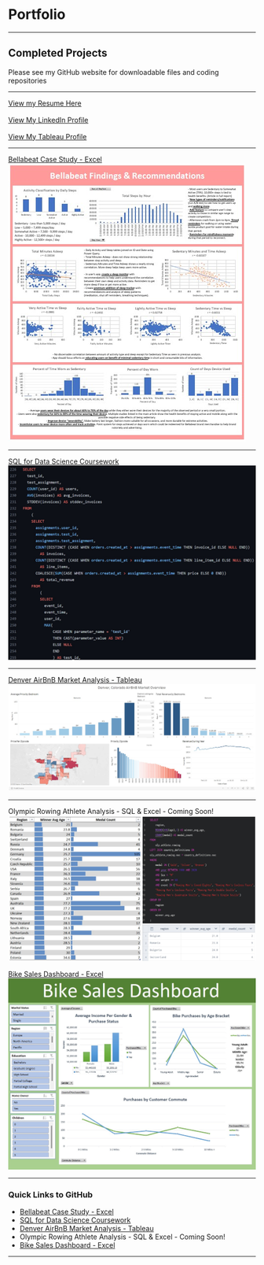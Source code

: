 # Portfolio

<head>
  <!-- Google tag (gtag.js) -->
<script async src="https://www.googletagmanager.com/gtag/js?id=G-F2LNSZNQXH"></script>
<script>
  window.dataLayer = window.dataLayer || [];
  function gtag(){dataLayer.push(arguments);}
  gtag('js', new Date());

  gtag('config', 'G-F2LNSZNQXH');
</script>
 </head>

---

## Completed Projects
<p>Please see my GitHub website for downloadable files and coding repositories</p>

---
[View my Resume Here](/pdf/McCarthy_Michael_Resume_no_number.pdf)
<br><br>
 <a href="https://www.linkedin.com/in/michael-mccarthy-698000a5">View My LinkedIn Profile</a>
 <br><br>
 <a href="https://public.tableau.com/app/profile/michael.mccarthy7631"> View My Tableau Profile</a>

---
[Bellabeat Case Study - Excel](/Bellabeat_Case_Study)
<img src="images/DashImageBB.jpg?raw=true"/>

---
[SQL for Data Science Coursework](https://github.com/mcc450/SQL-For-Data-Science-Specialization-Coursera)
<img src="images/Data_Science_Coursera_Sample.jpg?raw=true"/>

---
[Denver AirBnB Market Analysis - Tableau](/Denver_AirBnB_Analysis)
<img src="images/DenverAirBnBDashImage.jpg?raw=true"/>

---
Olympic Rowing Athlete Analysis - SQL & Excel - Coming Soon!
<img src="images/rowing_analysis_thumbnail.jpg?raw=true"/>


[Bike Sales Dashboard - Excel](/Bike_Sales_Analysis)
<img src="images/BikeSalesImage.jpg?raw=true"/>

---

### Quick Links to GitHub

- [Bellabeat Case Study - Excel](https://github.com/mcc450/Bellabeat-Case-Study-Excel)
- [SQL for Data Science Coursework](https://github.com/mcc450/SQL-For-Data-Science-Specialization-Coursera)
- [Denver AirBnB Market Analysis - Tableau](https://github.com/mcc450/Denver-AirBnB-Market-Analysis-Tableau)
- Olympic Rowing Athlete Analysis - SQL & Excel - Coming Soon!
- [Bike Sales Dashboard - Excel](https://github.com/mcc450/Bike-Sales-Dashboard-Excel)

---





